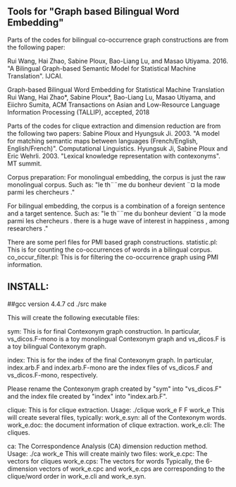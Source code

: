 ## Tools for "Graph based Bilingual Word Embedding"

Parts of the codes for bilingual co-occurrence graph constructions are from the following paper:

Rui Wang, Hai Zhao, Sabine Ploux, Bao-Liang Lu, and Masao Utiyama. 2016. "A Bilingual Graph-based Semantic Model for Statistical Machine Translation". IJCAI.

Graph-based Bilingual Word Embedding for Statistical Machine Translation
Rui Wang, Hai Zhao*, Sabine Ploux*, Bao-Liang Lu, Masao Utiyama, and Eiichro Sumita,
ACM Transactions on Asian and Low-Resource Language Information Processing (TALLIP), accepted, 2018
 
Parts of the codes for clique extraction and dimension reduction are from the following two papers:
Sabine Ploux and Hyungsuk Ji. 2003. "A model for matching semantic maps between languages (French/English, English/French)". Computational Linguistics.
Hyungsuk Ji, Sabine Ploux and Eric Wehrli. 2003. "Lexical knowledge representation with contexonyms". MT summit.


Corpus preparation:
For monolingual embedding, the corpus is just the raw monolingual corpus. Such as:
"le th¨¨me du bonheur devient ¨¤ la mode parmi les chercheurs ."

For bilingual embedding, the corpus is a combination of a foreign sentence and a target sentence. Such as:
"le th¨¨me du bonheur devient ¨¤ la mode parmi les chercheurs . there is a huge wave of interest in happiness , among researchers ."

There are some perl files for PMI based graph constructions.
statistic.pl: This is for counting the co-occurrences of words in a bilingual corpus.
co_occur_filter.pl: This is for filtering the co-occurrence graph using PMI information.


## INSTALL:
##gcc version 4.4.7
cd ./src
make

This will create the following executable files:

sym: This is for final Contexonym graph construction. 
In particular, vs_dicos.F-mono is a toy monolingual Contexonym graph and vs_dicos.F is a toy bilingual Contexonym graph.

index: This is for the index of the final Contexonym graph.
In particular, index.arb.F and index.arb.F-mono are the index files of vs_dicos.F and vs_dicos.F-mono, respectively.

Please rename the Contexonym graph created by "sym" into "vs_dicos.F" and the index file created by "index" into "index.arb.F".

clique: This is for clique extraction. 
Usage: ./clique work_e F F work_e
This will create several files, typically:
work_e.syn: all of the Contexonym words.
work_e.doc: the document information of clique extraction.
work_e.cli: The cliques.

ca: The Correspondence Analysis (CA) dimension reduction method. 
Usage: ./ca work_e
This will create mainly two files:
work_e.cpc: The vectors for cliques
work_e.cps: The vectors for words
Typically, the 6-dimension vectors of work_e.cpc and work_e.cps are corresponding to the clique/word order in work_e.cli and work_e.syn.


